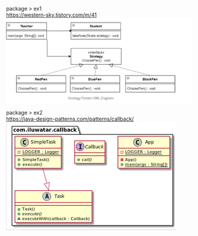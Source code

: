 

package > ex1  
https://western-sky.tistory.com/m/41
![img.png](img.png)

package > ex2 <br>
https://java-design-patterns.com/patterns/callback/
![img_2.png](img_2.png)